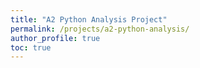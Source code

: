 ```yaml
---
title: "A2 Python Analysis Project"
permalink: /projects/a2-python-analysis/
author_profile: true
toc: true
---
```

